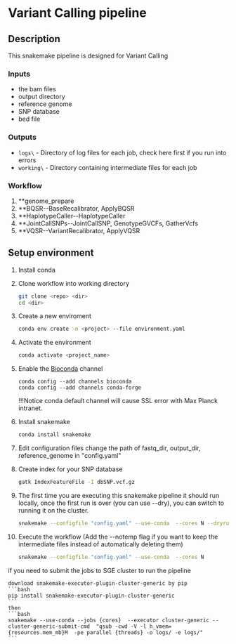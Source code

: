 # Variant Calling pipeline

## Description
This snakemake pipeline is designed for Variant Calling

### Inputs

* the bam files
* output directory
* reference genome
* SNP database
* bed file


### Outputs

*   `logs\` - Directory of log files for each job, check here first if you run into errors
*   `working\` - Directory containing intermediate files for each job

### Workflow

1.  **genome_prepare 
2.  **BQSR--BaseRecalibrator, ApplyBQSR
3.  **HaplotypeCaller--HaplotypeCaller
4.  **JointCallSNPs--JointCallSNP, GenotypeGVCFs, GatherVcfs
5.  **VQSR--VariantRecalibrator, ApplyVQSR



## Setup environment

1.  Install conda

2.  Clone workflow into working directory

    ```bash
    git clone <repo> <dir>
    cd <dir>
    ```
    
3.  Create a new enviroment

    ```bash
    conda env create -n <project> --file environment.yaml
    ```

3.  Activate the environment

    ```bash
    conda activate <project_name>
    ```

4.  Enable the [Bioconda](https://bioconda.github.io/#using-bioconda) channel

    ```
    conda config --add channels bioconda
    conda config --add channels conda-forge
    ```
    !!!Notice conda default channel will cause SSL error with Max Planck intranet.

5. Install snakemake

    ```bash
    conda install snakemake
    ```

6.  Edit configuration files
    change the path of fastq_dir, output_dir, reference_genome in "config.yaml"

7.  Create index for your SNP database

    ```bash
    gatk IndexFeatureFile -I dbSNP.vcf.gz
    ```

8.  The first time you are executing this snakemake pipeline it should run locally, once the first run is over (you can use --dry), you can switch to running it on the cluster.

    ```bash
    snakemake --configfile "config.yaml" --use-conda  --cores N --dryrun
    ```

9.  Execute the workflow (Add the --notemp flag if you want to keep the intermediate files instead of automatically deleting them)

    ```bash
    snakemake --configfile "config.yaml" --use-conda  --cores N
    ```
   if you need to submit the jobs to SGE cluster to run the pipeline
   
    download snakemake-executor-plugin-cluster-generic by pip
    ```bash
    pip install snakemake-executor-plugin-cluster-generic
    ```
    then
    ```bash
    snakemake --use-conda --jobs {cores}  --executor cluster-generic --cluster-generic-submit-cmd  "qsub -cwd -V -l h_vmem={resources.mem_mb}M  -pe parallel {threads} -o logs/ -e logs/"
    ```

   




